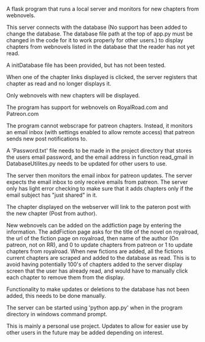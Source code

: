 A flask program that runs a local server and monitors for new chapters from webnovels.

This server connects with the database (No support has been added to change the database. The database file path at the
top of app.py must be changed in the code for it to work properly for other users.)
to display chapters from webnovels listed in the database that the reader has not yet read.

A initDatabase file has been provided, but has not been tested. 

When one of the chapter links displayed is clicked, the server registers that chapter as read and no longer displays it.

Only webnovels with new chapters will be displayed.

The program has support for webnovels on RoyalRoad.com and Patreon.com

The program cannot webscrape for patreon chapters. Instead, it monitors an email inbox (with settings enabled to allow
remote access) that patreon sends new post notifications to.

A 'Password.txt' file needs to be made in the project directory that stores the users email password, and the email
address in function read_gmail in DatabaseUtilites.py needs to be updated for other users to use.

The server then monitors the email inbox for patreon updates. The server expects the email inbox to only receive emails
from patreon. The server only has light error checking to make sure that it adds chapters only if the email subject
has "just shared" in it.

The chapter displayed on the webserver will link to the pateron post with the new chapter (Post from author).

New webnovels can be added on the addfiction page by entering the information. The addFiction page asks for the title of the novel on royalroad, the url of the fiction page on royalroad, then name of the author (On patreon, not on RR), and 0 to update chapters from patreon or 1 to update chapters from royalroad.
When new fictions are added, all the fictions current chapters are scraped and added to the database as read. This is to avoid having potentially 100's of chapters added to the server display screen that the user has already read, and would have to manually click each chapter to remove them from the display. 

Functionality to make updates or deletions to the database has not been added, this needs to be done manually.

The server can be started using 'python app.py' when in the program directory in windows command prompt.

This is mainly a personal use project. Updates to allow for easier use by other users in the future may be added depending on interest.

